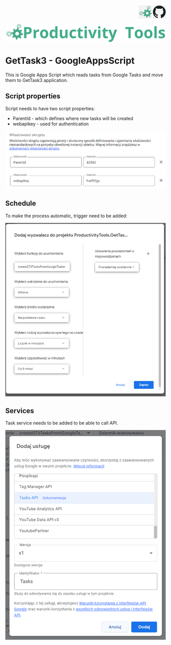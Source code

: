 <!--Category:GAS--> 
 <p align="right">
    <a href="http://productivitytools.tech/"><img src="Images/Header/ProductivityTools_green_40px_2.png" /><a> 
    <a href="https://github.com/ProductivityTools-Tasks3/ProductivityTools.GetTask3.GoogleAppsScript"><img src="Images/Header/Github_border_40px.png" /></a>
</p>
<p align="center">
    <a href="http://productivitytools.top/productivitytools-gettask3-googleappsscript/">
        <img src="Images/Header/LogoTitle_green_500px.png" />
    </a>
</p>

# GetTask3 - GoogleAppsScript

This is Google Apps Script which reads tasks from Google Tasks and move them to GetTask3 application.

<!--more-->

## Script properties
Script needs to have two script properties:

- ParentId - which defines where new tasks will be created
- webapikey - used for authentication

![](Images/2023-02-12-20-04-02.png)

## Schedule

To make the process automatic, trigger need to be added:

 ![](Images/2023-02-12-20-07-28.png)

 ## Services

 Task service needs to be added to be able to call API.

 ![](Images/2023-02-12-20-09-20.png)